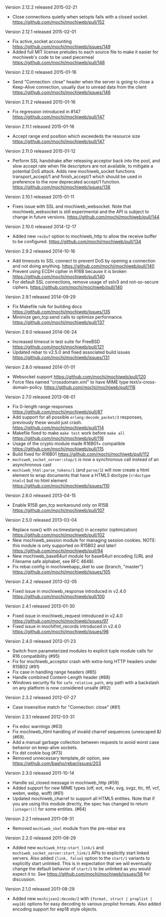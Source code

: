 Version 2.12.2 released 2015-02-21

* Close connections quietly when setopts fails with a closed socket.
  https://github.com/mochi/mochiweb/pull/152

Version 2.12.1 released 2015-02-01

* Fix active_socket accounting
  https://github.com/mochi/mochiweb/issues/149
* Added full MIT license preludes to each source file to make it
  easier for mochiweb's code to be used piecemeal
  https://github.com/mochi/mochiweb/pull/148

Version 2.12.0 released 2015-01-16

* Send "Connection: close" header when the server is going to close
  a Keep-Alive connection, usually due to unread data from the
  client
  https://github.com/mochi/mochiweb/issues/146

Version 2.11.2 released 2015-01-16

* Fix regression introduced in #147
  https://github.com/mochi/mochiweb/pull/147

Version 2.11.1 released 2015-01-16

* Accept range end position which exceededs the resource size
  https://github.com/mochi/mochiweb/pull/147

Version 2.11.0 released 2015-01-12

* Perform SSL handshake after releasing acceptor back into the pool,
  and slow accept rate when file descriptors are not available,
  to mitigate a potential DoS attack. Adds new mochiweb_socket
  functions transport_accept/1 and finish_accept/1 which should be
  used in preference to the now deprecated accept/1 function.
  https://github.com/mochi/mochiweb/issues/138

Version 2.10.1 released 2015-01-11

* Fixes issue with SSL and mochiweb_websocket. Note that
  mochiweb_websocket is still experimental and the API
  is subject to change in future versions.
  https://github.com/mochi/mochiweb/pull/144

Version 2.10.0 released 2014-12-17

* Added new `recbuf` option to mochiweb_http to allow the receive
  buffer to be configured.
  https://github.com/mochi/mochiweb/pull/134

Version 2.9.2 released 2014-10-16

* Add timeouts to SSL connect to prevent DoS by opening a connection
  and not doing anything.
  https://github.com/mochi/mochiweb/pull/140
* Prevent using ECDH cipher in R16B because it is broken
  https://github.com/mochi/mochiweb/pull/140
* For default SSL connections, remove usage of sslv3 and not-so-secure
  ciphers.
  https://github.com/mochi/mochiweb/pull/140

Version 2.9.1 released 2014-09-29

* Fix Makefile rule for building docs
  https://github.com/mochi/mochiweb/issues/135
* Minimize gen_tcp:send calls to optimize performance.
  https://github.com/mochi/mochiweb/pull/137

Version 2.9.0 released 2014-06-24

* Increased timeout in test suite for FreeBSD
  https://github.com/mochi/mochiweb/pull/121
* Updated rebar to v2.5.0 and fixed associated build issues
  https://github.com/mochi/mochiweb/issues/131

Version 2.8.0 released 2014-01-01

* Websocket support
  https://github.com/mochi/mochiweb/pull/120
* Force files named "crossdomain.xml" to have MIME type
  text/x-cross-domain-policy.
  https://github.com/mochi/mochiweb/pull/118

Version 2.7.0 released 2013-08-01

* Fix 0-length range responses
  https://github.com/mochi/mochiweb/pull/87
* Add support for all possible `erlang:decode_packet/3` responses,
  previously these would just crash.
  https://github.com/mochi/mochiweb/pull/114
* Makefile fixed to make `make test` work before `make all`
  https://github.com/mochi/mochiweb/pull/116
* Usage of the crypto module made R16B01+ compatible
  https://github.com/mochi/mochiweb/pull/115
* Build fixed for R16B01
  https://github.com/mochi/mochiweb/pull/112
* `mochiweb_socket_server:stop/1` is now a synchronous
  call instead of an asynchronous cast
* `mochiweb_html:parse_tokens/1` (and `parse/1`) will now create a
  html element to wrap documents that have a HTML5 doctype
  (`<!doctype html>`) but no html element 
  https://github.com/mochi/mochiweb/issues/110

Version 2.6.0 released 2013-04-15

* Enable R15B gen_tcp workaround only on R15B
  https://github.com/mochi/mochiweb/pull/107

Version 2.5.0 released 2013-03-04

* Replace now() with os:timestamp() in acceptor (optimization)
  https://github.com/mochi/mochiweb/pull/102
* New mochiweb_session module for managing session cookies.
  NOTE: this module is only supported on R15B02 and later!
  https://github.com/mochi/mochiweb/pull/94
* New mochiweb_base64url module for base64url encoding
  (URL and Filename safe alphabet, see RFC 4648).
* Fix rebar.config in mochiwebapp_skel to use {branch, "master"}
  https://github.com/mochi/mochiweb/issues/105
  
Version 2.4.2 released 2013-02-05

* Fixed issue in mochiweb_response introduced in v2.4.0
  https://github.com/mochi/mochiweb/pull/100

Version 2.4.1 released 2013-01-30

* Fixed issue in mochiweb_request introduced in v2.4.0
  https://github.com/mochi/mochiweb/issues/97
* Fixed issue in mochifmt_records introduced in v2.4.0
  https://github.com/mochi/mochiweb/issues/96

Version 2.4.0 released 2013-01-23

* Switch from parameterized modules to explicit tuple module calls for
  R16 compatibility (#95)
* Fix for mochiweb_acceptor crash with extra-long HTTP headers under
  R15B02 (#91)
* Fix case in handling range headers (#85)
* Handle combined Content-Length header (#88)
* Windows security fix for `safe_relative_path`, any path with a
  backslash on any platform is now considered unsafe (#92)

Version 2.3.2 released 2012-07-27

* Case insensitive match for "Connection: close" (#81)

Version 2.3.1 released 2012-03-31

* Fix edoc warnings (#63)
* Fix mochiweb_html handling of invalid charref sequences (unescaped &) (#69).
* Add a manual garbage collection between requests to avoid worst case behavior
  on keep-alive sockets.
* Fix dst cookie bug (#73)
* Removed unnecessary template_dir option, see
  https://github.com/basho/rebar/issues/203

Version 2.3.0 released 2011-10-14

* Handle ssl_closed message in mochiweb_http (#59)
* Added support for new MIME types (otf, eot, m4v, svg, svgz, ttc, ttf,
  vcf, webm, webp, woff) (#61)
* Updated mochiweb_charref to support all HTML5 entities. Note that
  if you are using this module directly, the spec has changed to return
  `[integer()]` for some entities. (#64)

Version 2.2.1 released 2011-08-31

* Removed `mochiweb_skel` module from the pre-rebar era

Version 2.2.0 released 2011-08-29

* Added new `mochiweb_http:start_link/1` and
  `mochiweb_socket_server:start_link/1` APIs to explicitly start linked
  servers. Also added `{link, false}` option to the `start/1` variants
  to explicitly start unlinked. This is in expectation that we will
  eventually change the default behavior of `start/1` to be unlinked as you
  would expect it to. See https://github.com/mochi/mochiweb/issues/58 for
  discussion.

Version 2.1.0 released 2011-08-29

* Added new `mochijson2:decode/2` with `{format, struct | proplist | eep18}`
  options for easy decoding to various proplist formats. Also added encoding
  support for eep18 style objects.
